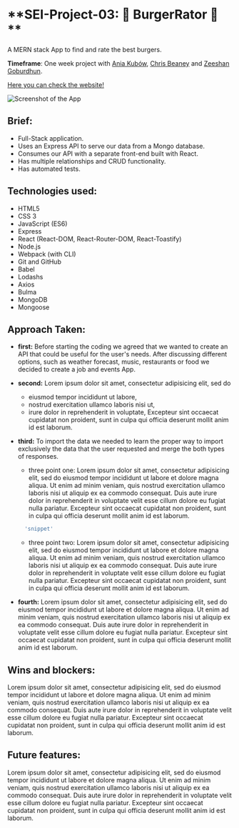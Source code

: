 # **SEI-Project-03: 🍔 BurgerRator 🦖 **

A MERN stack App to find and rate the best burgers.

**Timeframe**: One week project with [Ania Kubów](http://https://github.com/kubowania), [Chris Beaney](http://https://github.com/ChrisBeaney) and [Zeeshan Goburdhun](http://https://github.com/goburdhunz).

[Here you can check the website!](https://burgerrator.herokuapp.com)

![Screenshot of the App](https://imgur.com/Yhdv2hk.jpg)


## Brief:
- Full-Stack application.
- Uses an Express API to serve our data from a Mongo database.
- Consumes our API with a separate front-end  built with React.
- Has multiple relationships and CRUD functionality.
- Has automated tests.

## Technologies used:
- HTML5
- CSS 3
- JavaScript (ES6)
- Express
- React (React-DOM, React-Router-DOM, React-Toastify)
- Node.js
- Webpack (with CLI)
- Git and GitHub
- Babel
- Lodashs
- Axios
- Bulma
- MongoDB
- Mongoose

## Approach Taken:
- **first:** Before starting the coding we agreed that we wanted to create an API that could be useful for the user's needs. After discussing different options, such as weather forecast, music, restaurants or food we decided to create a job and events App.
- **second:** Lorem ipsum dolor sit amet, consectetur adipisicing elit, sed do
  - eiusmod tempor incididunt ut labore,
  - nostrud exercitation ullamco laboris nisi ut,
  - irure dolor in reprehenderit in voluptate,
Excepteur sint occaecat cupidatat non proident, sunt in culpa qui officia deserunt mollit anim id est laborum.
- **third:** To import the data we needed to learn the proper way to import exclusively the data that the user requested and merge the both types of responses.
  - three point one: Lorem ipsum dolor sit amet, consectetur adipisicing elit, sed do eiusmod tempor incididunt ut labore et dolore magna aliqua. Ut enim ad minim veniam, quis nostrud exercitation ullamco laboris nisi ut aliquip ex ea commodo consequat. Duis aute irure dolor in reprehenderit in voluptate velit esse cillum dolore eu fugiat nulla pariatur. Excepteur sint occaecat cupidatat non proident, sunt in culpa qui officia deserunt mollit anim id est laborum.
  ```javascript
    'snippet'
  ```    

  - three point two: Lorem ipsum dolor sit amet, consectetur adipisicing elit, sed do eiusmod tempor incididunt ut labore et dolore magna aliqua. Ut enim ad minim veniam, quis nostrud exercitation ullamco laboris nisi ut aliquip ex ea commodo consequat. Duis aute irure dolor in reprehenderit in voluptate velit esse cillum dolore eu fugiat nulla pariatur. Excepteur sint occaecat cupidatat non proident, sunt in culpa qui officia deserunt mollit anim id est laborum.

- **fourth:** Lorem ipsum dolor sit amet, consectetur adipisicing elit, sed do eiusmod tempor incididunt ut labore et dolore magna aliqua. Ut enim ad minim veniam, quis nostrud exercitation ullamco laboris nisi ut aliquip ex ea commodo consequat. Duis aute irure dolor in reprehenderit in voluptate velit esse cillum dolore eu fugiat nulla pariatur. Excepteur sint occaecat cupidatat non proident, sunt in culpa qui officia deserunt mollit anim id est laborum.

## Wins and blockers:
Lorem ipsum dolor sit amet, consectetur adipisicing elit, sed do eiusmod tempor incididunt ut labore et dolore magna aliqua. Ut enim ad minim veniam, quis nostrud exercitation ullamco laboris nisi ut aliquip ex ea commodo consequat. Duis aute irure dolor in reprehenderit in voluptate velit esse cillum dolore eu fugiat nulla pariatur. Excepteur sint occaecat cupidatat non proident, sunt in culpa qui officia deserunt mollit anim id est laborum.

## Future features:
Lorem ipsum dolor sit amet, consectetur adipisicing elit, sed do eiusmod tempor incididunt ut labore et dolore magna aliqua. Ut enim ad minim veniam, quis nostrud exercitation ullamco laboris nisi ut aliquip ex ea commodo consequat. Duis aute irure dolor in reprehenderit in voluptate velit esse cillum dolore eu fugiat nulla pariatur. Excepteur sint occaecat cupidatat non proident, sunt in culpa qui officia deserunt mollit anim id est laborum.
